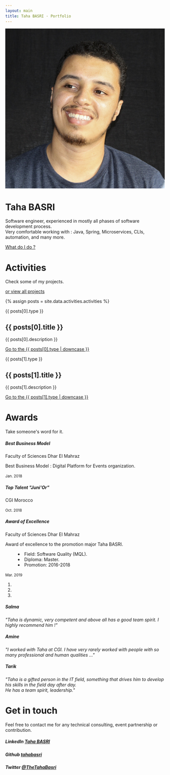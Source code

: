 ```yaml
---
layout: main
title: Taha BASRI · Portfolio
---
```


<div class="banner-bg position-relative overflow-hidden p-3 p-md-5 text-center bg-light">
  <div class="col-md-9 p-lg-2 mx-auto my-2">
    <p><img class="profil" src="rsc/profil.jpg" alt="Me, when I am prepared for a picture"/></p>
    <h1 class="display-4 font-weight-normal text-light">Taha BASRI</h1>
    <p class="lead font-weight-normal text-light">
      Software engineer, experienced in mostly all phases of software development process.
      <br/>Very comfortable working with : Java, Spring, Microservices, CLIs, automation, and many more.</p>
    <a class="btn btn-dark text-success" href="#activitiesSection">What do I do ?</a>
  </div>
  <!-- scroll here above the Activities because the sticky navbar cuts the view -->
  <div id="activitiesSection"></div>
</div>

<div class="jumbotron jumbotron-fluid my-0">
  <div class="container text-white">
    <h1 class="display-3">Activities</h1>
    <div class="container">
      <div class="row">
        <p class="lead m-0 mr-2 text-success">Check some of my projects.</p>
        <a href="activity" class="btn btn-primary">or view all projects</a>
      </div>
    </div>
  </div>
</div>

{% assign posts = site.data.activities.activities %}

<div class="d-md-flex flex-md-equal w-100 my-md-3 pl-md-3">
  <div class="bg-dark mr-md-3 pt-3 px-3 pt-md-5 px-md-4 text-center text-white overflow-hidden">
    <div class="my-3 py-3">
      <p class="display-6 mb-0">{{ posts[0].type }}</p>
      <h2 class="display-5">{{ posts[0].title }}</h2>
      <p class="lead">{{ posts[0].description }}</p>
      <a target="_blank" href="{{ posts[0].link }}" class="btn btn-primary">Go to the {{ posts[0].type | downcase }}</a>
    </div>
    <div class="bg-light shadow-sm mx-auto post" style="background-image: url('{{ posts[0].img }}');"></div>
  </div>
  <div class="bg-light mr-md-3 pt-3 px-3 pt-md-5 px-md-5 text-center overflow-hidden">
    <div class="my-3 p-3">
      <p class="display-6 mb-0">{{ posts[1].type }}</p>
      <h2 class="display-5">{{ posts[1].title }}</h2>
      <p class="lead">{{ posts[1].description }}</p>
      <a target="_blank" href="{{ posts[1].link }}" class="btn btn-primary">Go to the {{ posts[1].type | downcase }}</a>
    </div>
    <div class="bg-dark shadow-sm mx-auto post" style="background-image: url('{{ posts[1].img }}');"></div>
  </div>
</div>

<div class="jumbotron jumbotron-fluid mt-0 mb-3">
  <div class="container text-white">
    <h1 class="display-3">Awards</h1>
    <p class="lead text-success">Take someone's word for it.</p>
  </div>
</div>

<div class="container">
  <div class="card-deck">
    <div class="card border-success bg-dark text-white">
      <div class="card-body">
        <h5 class="card-title">Best Business Model</h5>
        <span class="badge badge-primary">Faculty of Sciences Dhar El Mahraz</span>
        <p class="card-text">Best Business Model : Digital Platform for Events organization.</p>
      </div>
      <div class="card-footer">
        <small class="text-muted">Jan. 2018</small>
      </div>
    </div>
    <div class="card border-success bg-dark text-white">
      <div class="card-body">
        <h5 class="card-title">Top Talent "Juni'Or"</h5>
        <span class="badge badge-danger">CGI Morocco</span>
        <p class="card-text"></p>
      </div>
      <div class="card-footer">
        <small class="text-muted">Oct. 2018</small>
      </div>
    </div>
    <div class="card border-success bg-dark text-white">
      <div class="card-body">
        <h5 class="card-title">Award of Excellence</h5>
        <span class="badge badge-primary">Faculty of Sciences Dhar El Mahraz</span>
        <p class="card-text">Award of excellence to the promotion major Taha BASRI.
          <dd>
            <li>Field: Software Quality (MQL).</li>
            <li>Diploma: Master.</li>
            <li>Promotion: 2016-2018</li>
          </dd></p>
      </div>
      <div class="card-footer">
        <small class="text-muted">Mar. 2019</small>
      </div>
    </div>
  </div>
</div>

<div class="container-lg my-3">
  <div id="recomCarousel" class="carousel slide" data-interval="10000" data-ride="carousel">
      <!-- Carousel indicators -->
      <ol class="carousel-indicators">
          <li data-target="#recomCarousel" data-slide-to="0" class="active"></li>
          <li data-target="#recomCarousel" data-slide-to="1"></li>
          <li data-target="#recomCarousel" data-slide-to="2"></li>
      </ol>
      <!-- Wrapper for carousel items -->
      <div class="carousel-inner">
          <div class="carousel-item active">
              <div class="carousel-caption d-none d-md-block">
                <h5>Salma</h5>
                <i>"Taha is dynamic, very competent and above all has a good team spirit. I highly recommend him !"</i>
              </div>
          </div>
          <div class="carousel-item">
              <div class="carousel-caption d-none d-md-block">
                <h5>Amine</h5>
                <i>"I worked with Taha at CGI. I have very rarely worked with people with so many professional and human qualities ..."</i>
              </div>
          </div>
          <div class="carousel-item">
              <div class="carousel-caption d-none d-md-block">
                  <h5>Tarik</h5>
                  <i>"Taha is a gifted person in the IT field, something that drives him to develop his skills in the field day after day.
                    <br/>He has a team spirit, leadership."</i>
              </div>
          </div>
      </div>
      <!-- Carousel controls -->
      <a class="carousel-control-prev" href="#recomCarousel" data-slide="prev">
          <span class="carousel-control-prev-icon"></span>
      </a>
      <a class="carousel-control-next" href="#recomCarousel" data-slide="next">
          <span class="carousel-control-next-icon"></span>
      </a>
  </div>
</div>

<div class="jumbotron jumbotron-fluid mt-0 mb-3">
  <div class="container text-white">
    <h1 class="display-3">Get in touch</h1>
    <p class="lead text-success">Feel free to contact me for any technical consulting, event partnership or contribution.</p>
  </div>
</div>

<div id="contactSection" class="container">
  <div class="row">
    <div class="col-sm">
      <div class="card border-info mb-3" style="max-width: 18rem;">
        <div class="card-body text-info">
          <h5 class="card-title">LinkedIn <i class="fa fa-linkedin-square" aria-hidden="true"></i>
            <a  target="_blank" href="https://www.linkedin.com/in/tahabasri/en" class="badge badge-info">Taha BASRI</a></h5></div>
      </div>
    </div>
    <div class="col-sm">
      <div class="card border-dark mb-3" style="max-width: 18rem;">
        <div class="card-body text-dark">
          <h5 class="card-title">Github <i class="fa fa-github" aria-hidden="true"></i>
            <a  target="_blank" href="https://github.com/tahabasri" class="badge badge-dark">tahabasri</a></h5></div>
      </div>
    </div>
    <div class="col-sm">
      <div class="card border-primary mb-3" style="max-width: 18rem;">
        <div class="card-body text-primary">
          <h5 class="card-title">Twitter <i class="fa fa-twitter" aria-hidden="true"></i>
            <a  target="_blank" href="https://twitter.com/TheTahaBasri" class="badge badge-primary">@TheTahaBasri</a></h5></div>
      </div>
    </div>
  </div>
</div>